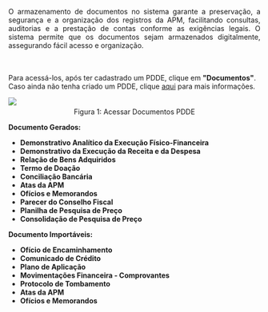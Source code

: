 <p align="justify"> O armazenamento de documentos no sistema garante a preservação, a segurança e a organização dos registros da APM, facilitando consultas, auditorias e a prestação de contas conforme as exigências legais. O sistema permite que os documentos sejam armazenados digitalmente, assegurando fácil acesso e organização.

<br><br>
Para acessá-los, após ter cadastrado um PDDE, clique em <strong>"Documentos"</strong>. Caso ainda não tenha criado um PDDE, clique <a href="/prestacao-contas/PDDE/criarPDDE/W">aqui</a> para mais informações.
</p>

<figure style="margin: 0.5em 0;">
    <img src="/img/pc/PDDE/documentos/AcessarDocumentos.png">
    <figcaption style="margin-top: 0.3em; text-align: center;">Figura 1: Acessar Documentos PDDE</figcaption>
</figure>

<p align="justfy">
<strong>Documento Gerados: </strong>
    <ul>
        <li><strong>Demonstrativo Analítico da Execução Físico-Financeira</strong></li>
        <li><strong>Demonstrativo da Execução da Receita e da Despesa</strong></li>
        <li><strong>Relação de Bens Adquiridos</strong></li>
        <li><strong>Termo de Doação</strong></li>
        <li><strong>Conciliação Bancária</strong></li>
        <li><strong>Atas da APM</strong></li>
        <li><strong>Ofícios e Memorandos</strong></li>
        <li><strong>Parecer do Conselho Fiscal</strong></li>
        <li><strong>Planilha de Pesquisa de Preço</strong></li>
        <li><strong>Consolidação de Pesquisa de Preço</strong></li>
    </ul>
</p>

<p align="justfy">
<strong>Documento Importáveis: </strong>
    <ul>
        <li><strong>Ofício de Encaminhamento</strong></li>
        <li><strong>Comunicado de Crédito</strong></li>
        <li><strong>Plano de Aplicação</strong></li>
        <li><strong>Movimentações Financeira - Comprovantes</strong></li>
        <li><strong>Protocolo de Tombamento</strong></li>
        <li><strong>Atas da APM</strong></li>
        <li><strong>Ofícios e Memorandos</strong></li>
    </ul>
</p>